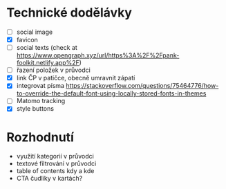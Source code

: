 
# Technické dodělávky

- [ ] social image
- [x] favicon
- [ ] social texts (check at https://www.opengraph.xyz/url/https%3A%2F%2Fpank-foolkit.netlify.app%2F)
- [ ] řazení položek v průvodci
- [x] link ČP v patičce, obecně umravnit zápatí
- [x] integrovat písma https://stackoverflow.com/questions/75464776/how-to-override-the-default-font-using-locally-stored-fonts-in-themes
- [ ] Matomo tracking
- [x] style buttons

# Rozhodnutí

- využití kategorií v průvodci
- textové filtrování v průvodci
- table of contents kdy a kde
- CTA čudlíky v kartách?
